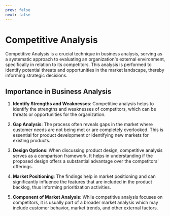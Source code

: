 ```yaml
---
prev: false
next: false
---
```


# Competitive Analysis

Competitive Analysis is a crucial technique in business analysis, serving as a systematic approach to evaluating an organization's external environment, specifically in relation to its competitors. This analysis is performed to identify potential threats and opportunities in the market landscape, thereby informing strategic decisions.

## Importance in Business Analysis

1. **Identify Strengths and Weaknesses**: Competitive analysis helps to identify the strengths and weaknesses of competitors, which can be threats or opportunities for the organization.

2. **Gap Analysis**: The process often reveals gaps in the market where customer needs are not being met or are completely overlooked. This is essential for product development or identifying new markets for existing products.

3. **Design Options**: When discussing product design, competitive analysis serves as a comparison framework. It helps in understanding if the proposed design offers a substantial advantage over the competitors' offerings.

4. **Market Positioning**: The findings help in market positioning and can significantly influence the features that are included in the product backlog, thus informing prioritization activities.

5. **Component of Market Analysis**: While competitive analysis focuses on competitors, it is usually part of a broader market analysis which may include customer behavior, market trends, and other external factors.
